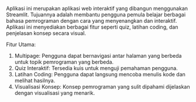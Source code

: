 Aplikasi ini merupakan aplikasi web interaktif yang dibangun menggunakan Streamlit. Tujuannya adalah membantu pengguna pemula belajar berbagai bahasa pemrograman dengan cara yang menyenangkan dan interaktif. Aplikasi ini menyediakan berbagai fitur seperti quiz, latihan coding, dan penjelasan konsep secara visual.

Fitur Utama:
1. Multipage: Pengguna dapat bernavigasi antar halaman yang berbeda untuk topik pemrograman yang berbeda.
2. Quiz Interaktif: Tersedia kuis untuk menguji pemahaman pengguna.
3. Latihan Coding: Pengguna dapat langsung mencoba menulis kode dan melihat hasilnya.
4. Visualisasi Konsep: Konsep pemrograman yang sulit dipahami dijelaskan dengan visualisasi yang menarik.
